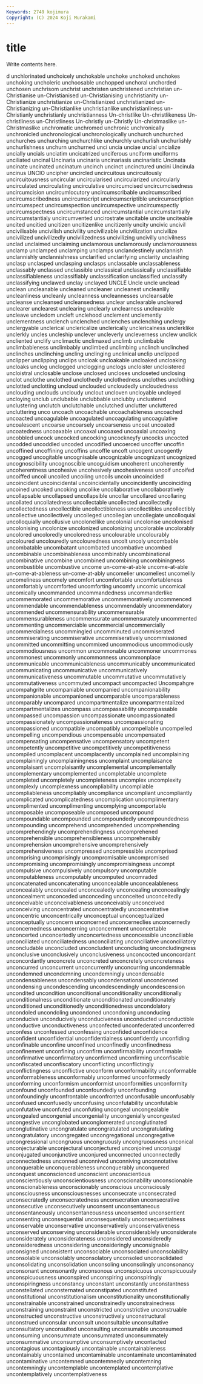 ```yaml
---
Keywords: 2749 kojimura
Copyright: (C) 2024 Koji Murakami
---
```


# title

Write contents here.



d unchlorinated unchoicely
unchokable unchoke unchoked unchokes unchoking uncholeric unchoosable unchopped unchoral unchorded
unchosen unchrisom unchrist unchristen unchristened unchristian un-Christianise un-Christianised un-Christianising unchristianity
un-Christianize unchristianize un-Christianized unchristianized un-Christianizing un-Christianlike unchristianlike unchristianliness un-Christianly unchristianly
unchristianness Un-christlike Un-christlikeness Un-christliness un-Christliness Un-christly un-Christly Un-christmaslike un-Christmaslike unchromatic
unchromed unchronic unchronically unchronicled unchronological unchronologically unchurch unchurched unchurches unchurching
unchurchlike unchurchly unchurlish unchurlishly unchurlishness unchurn unchurned unci uncia unciae
uncial uncialize uncially uncials unciatim uncicatrized unciferous unciform unciforms unciliated
uncinal Uncinaria uncinaria uncinariasis uncinariatic Uncinata uncinate uncinated uncinatum uncinch
uncinct uncinctured uncini Uncinula uncinus UNCIO uncipher uncircled uncircuitous uncircuitously
uncircuitousness uncircular uncircularised uncircularized uncircularly uncirculated uncirculating uncirculative uncircumcised uncircumcisedness
uncircumcision uncircumlocutory uncircumscribable uncircumscribed uncircumscribedness uncircumscript uncircumscriptible uncircumscription uncircumspect uncircumspection
uncircumspective uncircumspectly uncircumspectness uncircumstanced uncircumstantial uncircumstantially uncircumstantialy uncircumvented uncirostrate uncitable
uncite unciteable uncited uncitied uncitizen uncitizenlike uncitizenly uncity uncivic uncivil
uncivilisable uncivilish uncivility uncivilizable uncivilization uncivilize uncivilized uncivilizedly uncivilizedness uncivilizing
uncivilly uncivilness unclad unclaimed unclaiming unclamorous unclamorously unclamorousness unclamp unclamped
unclamping unclamps unclandestinely unclannish unclannishly unclannishness unclarified unclarifying unclarity unclashing
unclasp unclasped unclasping unclasps unclassable unclassableness unclassably unclassed unclassible unclassical
unclassically unclassifiable unclassifiableness unclassifiably unclassification unclassified unclassify unclassifying unclawed unclay
unclayed UNCLE Uncle uncle unclead unclean uncleanable uncleaned uncleaner uncleanest
uncleanlily uncleanliness uncleanly uncleanness uncleannesses uncleansable uncleanse uncleansed uncleansedness unclear
unclearable uncleared unclearer unclearest unclearing unclearly unclearness uncleavable uncleave uncledom
uncleft unclehood unclement unclemently unclementness unclench unclenched unclenches unclenching unclergy
unclergyable unclerical unclericalize unclerically unclericalness unclerklike unclerkly uncles uncleship unclever
uncleverly uncleverness unclew unclick uncliented unclify unclimactic unclimaxed unclimb unclimbable
unclimbableness unclimbably unclimbed unclimbing unclinch unclinched unclinches unclinching uncling unclinging
unclinical unclip unclipped unclipper unclipping unclips uncloak uncloakable uncloaked uncloaking
uncloaks unclog unclogged unclogging unclogs uncloister uncloistered uncloistral unclosable unclose
unclosed uncloses uncloseted unclosing unclot unclothe unclothed unclothedly unclothedness unclothes
unclothing unclotted unclotting uncloud unclouded uncloudedly uncloudedness unclouding unclouds uncloudy
unclout uncloven uncloyable uncloyed uncloying unclub unclubable unclubbable unclubby unclustered
unclustering unclutch unclutchable unclutched unclutter uncluttered uncluttering unco uncoach uncoachable
uncoachableness uncoached uncoacted uncoagulable uncoagulated uncoagulating uncoagulative uncoalescent uncoarse uncoarsely
uncoarseness uncoat uncoated uncoatedness uncoaxable uncoaxal uncoaxed uncoaxial uncoaxing uncobbled
uncock uncocked uncocking uncockneyfy uncocks uncocted uncodded uncoddled uncoded uncodified
uncoerced uncoffer uncoffin uncoffined uncoffining uncoffins uncoffle uncoft uncogent uncogently
uncogged uncogitable uncognisable uncognizable uncognizant uncognized uncognoscibility uncognoscible uncoguidism uncoherent
uncoherently uncoherentness uncohesive uncohesively uncohesiveness uncoif uncoifed uncoiffed uncoil uncoiled
uncoiling uncoils uncoin uncoincided uncoincident uncoincidental uncoincidentally uncoincidently uncoinciding uncoined
uncoked uncoking uncolike uncollaborative uncollaboratively uncollapsable uncollapsed uncollapsible uncollar uncollared
uncollaring uncollated uncollatedness uncollectable uncollected uncollectedly uncollectedness uncollectible uncollectibleness uncollectibles
uncollectibly uncollective uncollectively uncolleged uncollegian uncollegiate uncolloquial uncolloquially uncollusive uncolonellike
uncolonial uncolonise uncolonised uncolonising uncolonize uncolonized uncolonizing uncolorable uncolorably uncolored
uncoloredly uncoloredness uncolourable uncolourably uncoloured uncolouredly uncolouredness uncolt uncoly uncombable
uncombatable uncombatant uncombated uncombative uncombed uncombinable uncombinableness uncombinably uncombinational uncombinative
uncombine uncombined uncombining uncombiningness uncombustible uncombustive uncome un-come-at-able uncome-at-able un-come-at-ableness
un-come-at-ably uncomelier uncomeliest uncomelily uncomeliness uncomely uncomfort uncomfortable uncomfortableness uncomfortably
uncomforted uncomforting uncomfy uncomic uncomical uncomically uncommanded uncommandedness uncommanderlike uncommemorated
uncommemorative uncommemoratively uncommenced uncommendable uncommendableness uncommendably uncommendatory uncommended uncommensurability uncommensurable
uncommensurableness uncommensurate uncommensurately uncommented uncommenting uncommerciable uncommercial uncommercially uncommercialness uncommingled
uncomminuted uncommiserated uncommiserating uncommiserative uncommiseratively uncommissioned uncommitted uncommitting uncommixed uncommodious
uncommodiously uncommodiousness uncommon uncommonable uncommoner uncommones uncommonest uncommonly uncommonness uncommonplace
uncommunicable uncommunicableness uncommunicably uncommunicated uncommunicating uncommunicative uncommunicatively uncommunicativeness uncommutable uncommutative
uncommutatively uncommutativeness uncommuted uncompact uncompacted Uncompahgre uncompahgrite uncompaniable uncompanied uncompanionability
uncompanionable uncompanioned uncomparable uncomparableness uncomparably uncompared uncompartmentalize uncompartmentalized uncompartmentalizes uncompass
uncompassability uncompassable uncompassed uncompassion uncompassionate uncompassionated uncompassionately uncompassionateness uncompassionating uncompassioned
uncompatible uncompatibly uncompellable uncompelled uncompelling uncompendious uncompensable uncompensated uncompensating uncompensative
uncompensatory uncompetent uncompetently uncompetitive uncompetitively uncompetitiveness uncompiled uncomplacent uncomplacently uncomplained
uncomplaining uncomplainingly uncomplainingness uncomplaint uncomplaisance uncomplaisant uncomplaisantly uncomplemental uncomplementally uncomplementary
uncomplemented uncompletable uncomplete uncompleted uncompletely uncompleteness uncomplex uncomplexity uncomplexly uncomplexness
uncompliability uncompliable uncompliableness uncompliably uncompliance uncompliant uncompliantly uncomplicated uncomplicatedness uncomplication
uncomplimentary uncomplimented uncomplimenting uncomplying uncomportable uncomposable uncomposeable uncomposed uncompound uncompoundable
uncompounded uncompoundedly uncompoundedness uncompounding uncomprehend uncomprehended uncomprehending uncomprehendingly uncomprehendingness uncomprehened
uncomprehensible uncomprehensibleness uncomprehensibly uncomprehension uncomprehensive uncomprehensively uncomprehensiveness uncompressed uncompressible uncomprised
uncomprising uncomprisingly uncompromisable uncompromised uncompromising uncompromisingly uncompromisingness uncompt uncompulsive uncompulsively
uncompulsory uncomputable uncomputableness uncomputably uncomputed uncomraded unconcatenated unconcatenating unconcealable unconcealableness
unconcealably unconcealed unconcealedly unconcealing unconcealingly unconcealment unconceded unconceding unconceited unconceitedly
unconceivable unconceivableness unconceivably unconceived unconceiving unconcentrated unconcentratedly unconcentrative unconcentric unconcentrically
unconceptual unconceptualized unconceptually unconcern unconcerned unconcernedlies unconcernedly unconcernedness unconcerning unconcernment
unconcertable unconcerted unconcertedly unconcertedness unconcessible unconciliable unconciliated unconciliatedness unconciliating unconciliative
unconciliatory unconcludable unconcluded unconcludent unconcluding unconcludingness unconclusive unconclusively unconclusiveness unconcocted
unconcordant unconcordantly unconcrete unconcreted unconcretely unconcreteness unconcurred unconcurrent unconcurrently unconcurring
uncondemnable uncondemned uncondemning uncondemningly uncondensable uncondensableness uncondensably uncondensational uncondensed uncondensing
uncondescending uncondescendingly uncondescension uncondited uncondition unconditional unconditionality unconditionally unconditionalness unconditionate
unconditionated unconditionately unconditioned unconditionedly unconditionedness uncondolatory uncondoled uncondoling uncondoned uncondoning
unconducing unconducive unconducively unconduciveness unconducted unconductible unconductive unconductiveness unconfected unconfederated
unconferred unconfess unconfessed unconfessing unconfided unconfidence unconfident unconfidential unconfidentialness unconfidently
unconfiding unconfinable unconfine unconfined unconfinedly unconfinedness unconfinement unconfining unconfirm unconfirmability
unconfirmable unconfirmative unconfirmatory unconfirmed unconfirming unconfiscable unconfiscated unconfiscatory unconflicting unconflictingly
unconflictingness unconflictive unconform unconformability unconformable unconformableness unconformably unconformed unconformedly unconforming
unconformism unconformist unconformities unconformity unconfound unconfounded unconfoundedly unconfounding unconfoundingly unconfrontable
unconfronted unconfusable unconfusably unconfused unconfusedly unconfusing unconfutability unconfutable unconfutative unconfuted
unconfuting uncongeal uncongealable uncongealed uncongenial uncongeniality uncongenially uncongested uncongestive unconglobated
unconglomerated unconglutinated unconglutinative uncongratulate uncongratulated uncongratulating uncongratulatory uncongregated uncongregational uncongregative
uncongressional uncongruous uncongruously uncongruousness unconical unconjecturable unconjectural unconjectured unconjoined unconjugal
unconjugated unconjunctive unconjured unconnected unconnectedly unconnectedness unconned unconnived unconniving unconnotative
unconquerable unconquerableness unconquerably unconquered unconquest unconscienced unconscient unconscientious unconscientiously unconscientiousness
unconscionability unconscionable unconscionableness unconscionably unconscious unconsciously unconsciousness unconsciousnesses unconsecrate unconsecrated
unconsecratedly unconsecratedness unconsecration unconsecrative unconsecutive unconsecutively unconsent unconsentaneous unconsentaneously unconsentaneousness
unconsented unconsentient unconsenting unconsequential unconsequentially unconsequentialness unconservable unconservative unconservatively unconservativeness
unconserved unconserving unconsiderable unconsiderablely unconsiderate unconsiderately unconsiderateness unconsidered unconsideredly unconsideredness
unconsidering unconsideringly unconsignable unconsigned unconsistent unconsociable unconsociated unconsolability unconsolable unconsolably
unconsolatory unconsoled unconsolidated unconsolidating unconsolidation unconsoling unconsolingly unconsonancy unconsonant unconsonantly
unconsonous unconspicuous unconspicuously unconspicuousness unconspired unconspiring unconspiringly unconspiringness unconstancy unconstant
unconstantly unconstantness unconstellated unconsternated unconstipated unconstituted unconstitutional unconstitutionalism unconstitutionality unconstitutionally
unconstrainable unconstrained unconstrainedly unconstrainedness unconstraining unconstraint unconstricted unconstrictive unconstruable unconstructed
unconstructive unconstructively unconstructural unconstrued unconsular unconsult unconsultable unconsultative unconsultatory unconsulted
unconsulting unconsumable unconsumed unconsuming unconsummate unconsummated unconsummately unconsummative unconsumptive unconsumptively
uncontacted uncontagious uncontagiously uncontainable uncontainableness uncontainably uncontained uncontaminable uncontaminate uncontaminated
uncontaminative uncontemned uncontemnedly uncontemning uncontemningly uncontemplable uncontemplated uncontemplative uncontemplatively uncontemplativeness
